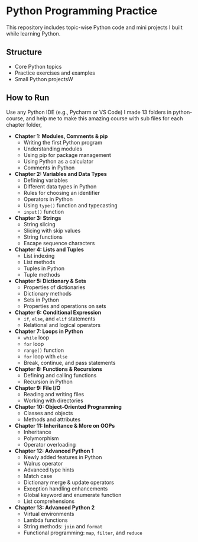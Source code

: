 # Python Programming Practice

This repository includes topic-wise Python code and mini projects I built while learning Python.

## Structure

- Core Python topics
- Practice exercises and examples
- Small Python projectsW

## How to Run
Use any Python IDE (e.g., Pycharm or VS Code)
 I made 13 folders in python-course, and help me to make this amazing course with sub files for each chapter folder, 

- **Chapter 1: Modules, Comments & pip**
  - Writing the first Python program
  - Understanding modules
  - Using pip for package management
  - Using Python as a calculator
  - Comments in Python
- **Chapter 2: Variables and Data Types**
  - Defining variables
  - Different data types in Python
  - Rules for choosing an identifier
  - Operators in Python
  - Using `type()` function and typecasting
  - `input()` function
- **Chapter 3: Strings**
  - String slicing
  - Slicing with skip values
  - String functions
  - Escape sequence characters
- **Chapter 4: Lists and Tuples**
  - List indexing
  - List methods
  - Tuples in Python
  - Tuple methods
- **Chapter 5: Dictionary & Sets**
  - Properties of dictionaries
  - Dictionary methods
  - Sets in Python
  - Properties and operations on sets
- **Chapter 6: Conditional Expression**
  - `if`, `else`, and `elif` statements
  - Relational and logical operators
- **Chapter 7: Loops in Python**
  - `while` loop
  - `for` loop
  - `range()` function
  - `for` loop with `else`
  - Break, continue, and pass statements
- **Chapter 8: Functions & Recursions**
  - Defining and calling functions
  - Recursion in Python
- **Chapter 9: File I/O**
  - Reading and writing files
  - Working with directories
- **Chapter 10: Object-Oriented Programming**
  - Classes and objects
  - Methods and attributes
- **Chapter 11: Inheritance & More on OOPs**
  - Inheritance
  - Polymorphism
  - Operator overloading
- **Chapter 12: Advanced Python 1**
  - Newly added features in Python
  - Walrus operator
  - Advanced type hints
  - Match case
  - Dictionary merge & update operators
  - Exception handling enhancements
  - Global keyword and enumerate function
  - List comprehensions
- **Chapter 13: Advanced Python 2**
  - Virtual environments
  - Lambda functions
  - String methods: `join` and `format`
  - Functional programming: `map`, `filter`, and `reduce`
